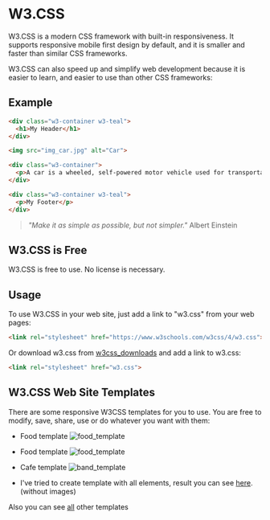 # W3.CSS

W3.CSS is a modern CSS framework with built-in responsiveness. It supports responsive mobile first design by default, and it is smaller and faster than similar CSS frameworks.

W3.CSS can also speed up and simplify web development because it is easier to learn, and easier to use than other CSS frameworks:

## Example
```html
<div class="w3-container w3-teal">
  <h1>My Header</h1>
</div>

<img src="img_car.jpg" alt="Car">

<div class="w3-container">
  <p>A car is a wheeled, self-powered motor vehicle used for transportation.</p>
</div>

<div class="w3-container w3-teal">
  <p>My Footer</p>
</div> 
```
> *"Make it as simple as possible, but not simpler."* Albert Einstein


## W3.CSS is Free
W3.CSS is free to use. No license is necessary.

## Usage
To use W3.CSS in your web site, just add a link to "w3.css" from your web pages:
```html
<link rel="stylesheet" href="https://www.w3schools.com/w3css/4/w3.css"> 
```
Or download w3.css from [w3css_downloads](https://www.w3schools.com/w3css/w3css_downloads.asp) and add a link to w3.css:
```html
<link rel="stylesheet" href="w3.css"> 
```

## W3.CSS Web Site Templates
There are some responsive W3CSS templates for you to use.
You are free to modify, save, share, use or do whatever you want with them:

* Food template
![food_template](https://www.w3schools.com/w3css/img_temp_food_blog.jpg)

* Food template
![food_template](https://www.w3schools.com/w3css/img_temp_food_blog.jpg)

* Cafe template
![band_template](https://www.w3schools.com/w3css/img_temp_cafe.jpg)

* I've tried to create template with all elements, result you can see [here](https://mezgoodle.github.io/W3Template/). (without images)

Also you can see [all](https://www.w3schools.com/w3css/w3css_templates.asp) other templates
